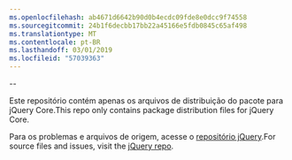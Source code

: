 ```yaml
---
ms.openlocfilehash: ab4671d6642b90d0b4ecdc09fde8e0dcc9f74558
ms.sourcegitcommit: 24b1f6decbb17bb22a45166e5fdb0845c65af498
ms.translationtype: MT
ms.contentlocale: pt-BR
ms.lasthandoff: 03/01/2019
ms.locfileid: "57039363"
---
```

--

<span data-ttu-id="09867-101">Este repositório contém apenas os arquivos de distribuição do pacote para jQuery Core.</span><span class="sxs-lookup"><span data-stu-id="09867-101">This repo only contains package distribution files for jQuery Core.</span></span>

<span data-ttu-id="09867-102">Para os problemas e arquivos de origem, acesse o [repositório jQuery](https://github.com/jquery/jquery).</span><span class="sxs-lookup"><span data-stu-id="09867-102">For source files and issues, visit the [jQuery repo](https://github.com/jquery/jquery).</span></span>
